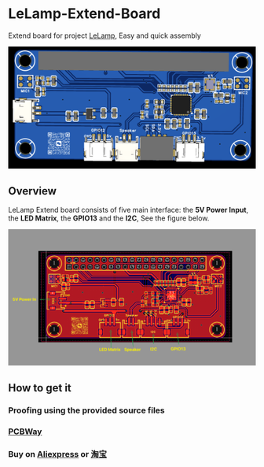 # LeLamp-Extend-Board

Extend board for project [LeLamp](https://github.com/humancomputerlab/LeLamp/tree/master), Easy and quick assembly


![](./assets/LeLamp-V1.0.png)

## Overview

LeLamp Extend board consists of five main interface: the **5V Power Input**, the **LED Matrix**, the **GPIO13** and the **I2C**, See the figure below.

![](./assets/LeLamp_tag.png)

## How to get it
### Proofing using the provided source files
### [PCBWay](https://www.pcbway.com/project/shareproject/LeLamp_Expansion_Board_38a28335.html)
### Buy on [Aliexpress]() or [淘宝]()